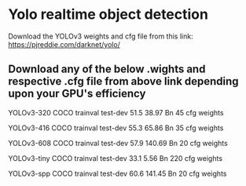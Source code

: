 # Yolo realtime object detection

Download the YOLOv3 weights and cfg file from this link: https://pjreddie.com/darknet/yolo/

## Download any of the below .wights and respective .cfg file from above link depending upon your GPU's efficiency

YOLOv3-320 	COCO trainval 	test-dev 	51.5 	38.97 Bn 	45 	cfg 	weights

YOLOv3-416 	COCO trainval 	test-dev 	55.3 	65.86 Bn 	35 	cfg 	weights

YOLOv3-608 	COCO trainval 	test-dev 	57.9 	140.69 Bn 	20 	cfg 	weights

YOLOv3-tiny 	COCO trainval 	test-dev 	33.1 	5.56 Bn 	220 	cfg 	weights

YOLOv3-spp 	COCO trainval 	test-dev 	60.6 	141.45 Bn 	20 	cfg 	weights
